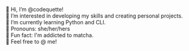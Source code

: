 💋 Hi, I’m @codequette!
<br>
🎀 I’m interested in developing my skills and creating personal projects.
<br>
🌹 I’m currently learning Python and CLI.
<br>
💄 Pronouns: she/her/hers
<br>
🌸 Fun fact: I'm addicted to matcha.
<br>
💌 Feel free to @ me!

